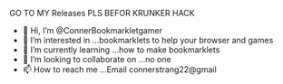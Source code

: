 GO TO MY Releases PLS BEFOR KRUNKER HACK

- 👋 Hi, I’m @ConnerBookmarkletgamer
- 👀 I’m interested in ...bookmarklets to help your browser and games
- 🌱 I’m currently learning ...how to make bookmarklets
- 💞️ I’m looking to collaborate on ...no one
- 📫 How to reach me ...Email connerstrang22@gmail

<!---
ConnerBookmarkletgamer/ConnerBookmarkletgamer is a ✨ special ✨ repository because its `README.md` (this file) appears on your GitHub profile.
You can click the Preview link to take a look at your changes.
--->

